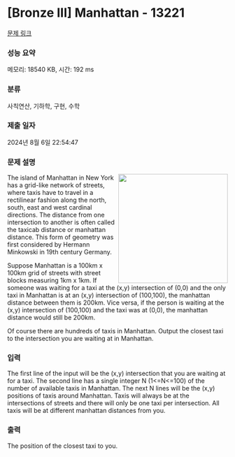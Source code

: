 # [Bronze III] Manhattan - 13221 

[문제 링크](https://www.acmicpc.net/problem/13221) 

### 성능 요약

메모리: 18540 KB, 시간: 192 ms

### 분류

사칙연산, 기하학, 구현, 수학

### 제출 일자

2024년 8월 6일 22:54:47

### 문제 설명

<p><img alt="" src="https://onlinejudgeimages.s3-ap-northeast-1.amazonaws.com/problem/13221/1.png" style="float:right; height:250px; width:250px">The island of Manhattan in New York has a grid-like network of streets, where taxis have to travel in a rectilinear fashion along the north, south, east and west cardinal directions. The distance from one intersection to another is often called the taxicab distance or manhattan distance. This form of geometry was first considered by Hermann Minkowski in 19th century Germany.</p>

<p>Suppose Manhattan is a 100km x 100km grid of streets with street blocks measuring 1km x 1km. If someone was waiting for a taxi at the (x,y) intersection of (0,0) and the only taxi in Manhattan is at an (x,y) intersection of (100,100), the manhattan distance between them is 200km. Vice versa, if the person is waiting at the (x,y) intersection of (100,100) and the taxi was at (0,0), the manhattan distance would still be 200km.</p>

<p>Of course there are hundreds of taxis in Manhattan. Output the closest taxi to the intersection you are waiting at in Manhattan.</p>

### 입력 

 <p>The first line of the input will be the (x,y) intersection that you are waiting at for a taxi. The second line has a single integer N (1<=N<=100) of the number of available taxis in Manhattan. The next N lines will be the (x,y) positions of taxis around Manhattan. Taxis will always be at the intersections of streets and there will only be one taxi per intersection. All taxis will be at different manhattan distances from you.</p>

### 출력 

 <p>The position of the closest taxi to you.</p>

